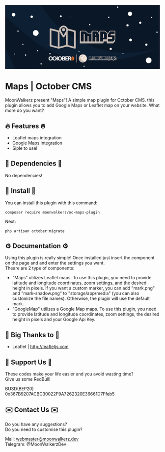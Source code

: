<p align="center"> <img style="max-width: 100%; margin: 2rem auto; display: block;" src=cover_github.jpg></p>

# Maps | October CMS

MoonWalkerz present "Maps"! A simple map plugin for October CMS. this plugin allows you to add Google Maps or Leaflet map on your website. What more do you want?

## 🔥 Features 🔥

- Leaflet maps integration
- Google Maps integration
- Siple to use!

## 💊 Dependencies 💊

No dependencies!

## 🚀 Install 🚀

You can install this plugin with this command:
```
composer require moonwalkerz/oc-maps-plugin
```
Next:
```
php artisan october:migrate
```

## ⚙️ Documentation ⚙️

Using this plugin is really simple! Once installed just insert the component on the page and and enter the settings you want.\
Theare are 2 type of components:
- "Maps" utilizes Leaflet maps. To use this plugin, you need to provide latitude and longitude coordinates, zoom settings, and the desired height in pixels. If you want a custom marker, you can add "mark.png" and "mark-shadow.png" to "storage/app/media" (you can also customize the file names). Otherwise, the plugin will use the default mark.
-  "GoogleMap" utilizes a Google Map maps. To use this plugin, you need to provide latitude and longitude coordinates, zoom settings, the desired height in pixels and your Google Api Key. 

## 🙏 Big Thanks to 🙏
- Leaflet | http://leafletjs.com

## 🤑 Support Us 🤑

These codes make your life easier and you avoid wasting time?\
Give us some RedBull!

BUSD(BEP20)\
0x367B9207ACBC30022F9A7262320E36661D7Ffeb5

## ✉️ Contact Us ✉️ 

Do you have any suggestions?\
Do you need to customise this plugin?

Mail: webmaster@moonwalkerz.dev\
Telegram: @MoonWalkerzDev
